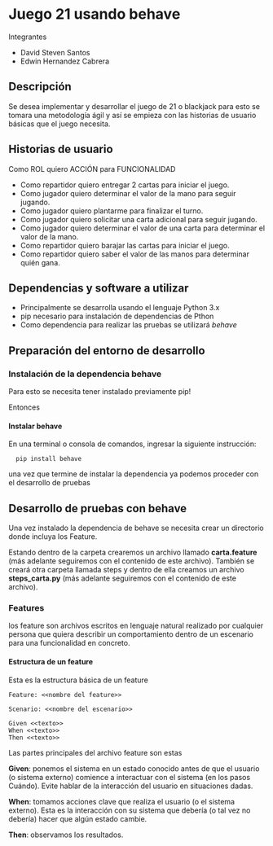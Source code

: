 # Juego 21 usando behave

Integrantes
* David Steven Santos
* Edwin Hernandez Cabrera

## Descripción

Se desea implementar y desarrollar el juego de 21 o blackjack para esto se tomara una metodología ágil y así se empieza con las historias de usuario básicas que el juego necesita.

## Historias de usuario 

Como ROL quiero ACCIÓN para FUNCIONALIDAD

* Como repartidor quiero entregar 2 cartas para iniciar el juego.
* Como jugador quiero determinar el valor de la mano para seguir jugando.
* Como jugador quiero plantarme para finalizar el turno.
* Como jugador quiero solicitar una carta adicional para seguir jugando.
* Como jugador quiero determinar el valor de una carta para determinar el valor de la mano.
* Como repartidor quiero barajar las cartas para iniciar el juego.
* Como repartidor quiero saber el valor de las manos para determinar quién gana.

## Dependencias y software a utilizar

* Principalmente se desarrolla usando el lenguaje Python 3.x
* pip necesario para instalación de dependencias de Pthon
* Como dependencia para realizar las pruebas se utilizará *behave*

## Preparación del entorno de desarrollo

### Instalación de la dependencia behave

Para esto se necesita tener instalado previamente pip!

Entonces

#### Instalar behave

En una terminal o consola de comandos, ingresar la siguiente instrucción:

```
  pip install behave
```
una vez que termine de instalar la dependencia ya podemos proceder con el desarrollo de pruebas

## Desarrollo de pruebas con behave

Una vez instalado la dependencia de behave se necesita crear un directorio donde incluya los Feature.

Estando dentro de la carpeta crearemos un archivo llamado **carta.feature** (más adelante seguiremos con el contenido de este archivo). También se creará otra carpeta llamada steps y dentro de ella creamos un archivo **steps_carta.py** (más adelante seguiremos con el contenido de este archivo).


### Features

los feature son archivos escritos en lenguaje natural realizado por cualquier persona que quiera describir un comportamiento dentro de un escenario para una funcionalidad en concreto.

#### Estructura de un feature

Esta es la estructura básica de un feature

```
Feature: <<nombre del feature>>

Scenario: <<nombre del escenario>>

Given <<texto>>
When <<texto>>
Then <<texto>>
```
Las partes principales del archivo feature son estas

**Given**: ponemos el sistema en un estado conocido antes de que el usuario (o sistema externo) comience a interactuar con el sistema (en los pasos Cuándo). Evite hablar de la interacción del usuario en situaciones dadas.

**When**: tomamos acciones clave que realiza el usuario (o el sistema externo). Esta es la interacción con su sistema que debería (o tal vez no debería) hacer que algún estado cambie.

**Then**: observamos los resultados.


